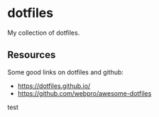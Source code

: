 # dotfiles
My collection of dotfiles.

## Resources
Some good links on dotfiles and github:
- https://dotfiles.github.io/
- https://github.com/webpro/awesome-dotfiles

test
